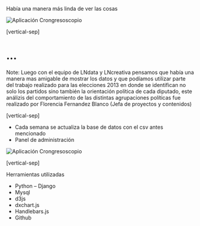 
Había una manera más linda de ver las cosas

<img alt="Aplicación Crongresoscopio" data-src="./images/aplicacion.gif"> 




[vertical-sep]

# ...

Note: Luego con el equipo de LNdata y LNcreativa pensamos que había una manera mas amigable de mostrar los datos y que podíamos utilizar parte del trabajo realizado para las elecciones 2013 en donde se identifican no solo los partidos sino también la orientación política de cada diputado, este análizis del comportamiento de las distintas agrupaciones políticas fue realizado por Florencia Fernandez Blanco (Jefa de proyectos y contenidos)


[vertical-sep]

* Cada semana se actualiza la base de datos con el csv antes mencionado
* Panel de administración

<img alt="Aplicación Crongresoscopio" data-src="./images/admin_django.gif"> 
<!-- <img alt="Aplicación Crongresoscopio" data-src="./images/admin-congresoscopio.png">  -->

[vertical-sep]

Herramientas utilizadas

* Python – Django
* Mysql
* d3js
* dxchart.js
* Handlebars.js
* Github
